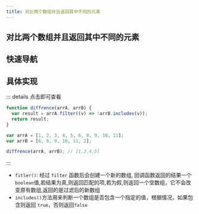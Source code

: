 ```yaml
---
title: 对比两个数组并且返回其中不同的元素
---
```


## 对比两个数组并且返回其中不同的元素

## 快速导航

<TOC />

## 具体实现

::: details 点击即可查看

```js
function diffrence(arrA, arrB) {
  var result = arrA.filter((v) => !arrB.includes(v));
  return result;
}

var arrA = [1, 2, 3, 4, 5, 6, 8, 9, 10, 11];
var arrB = [6, 8, 9, 10, 11, 2];

diffrence(arrA, arrB); // [1,3,4,5]
```

:::

- `fitler()`: 经过 `filter` 函数后会创建一个新的数组, 回调函数返回的结果一个 `boolean`值,若结果为真,则返回匹配的项,若为假,则返回一个空数组，它不会改变原有数组,返回的是过滤后的新数组
- `includes()`方法用来判断一个数组是否包含一个指定的值，根据情况，如果包含则返回 `true`，否则返回`false`
